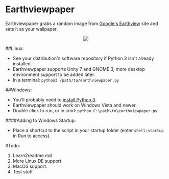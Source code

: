 # Earthviewpaper
Earthviewpaper grabs a random image from [Google's Earthview]( https://earthview.withgoogle.com ) site and sets it as your wallpaper.

<p align="center">
  <img src="https://cdn3.iconfinder.com/data/icons/faticons/32/globe-01-128.png"/>
</p>

##Linux:
* See your distribution's software repository if Python 3 isn't already installed.
* Earthviewpaper supports Unity 7 and GNOME 3, more desktop environment support to be added later.
* In a terminal: ```python3 /path/to/earthviewpaper.py```

##Windows:
* You'll probably need to [install Python 3](https://www.python.org/downloads/windows/).
* Earthviewpaper should work on Windows Vista and newer.
* Double click to run, or in cmd: ```python C:\path\to\earthviewpaper.py```

####Adding to Windows Startup:
* Place a shortcut to the script in your startup folder (enter ```shell:startup``` in Run to access).

#Todo:
1. Learn2readme.md
2. More Linux DE support.
3. MacOS support.
4. Test stuff.
